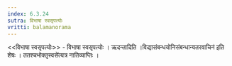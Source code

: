 ```yaml
---
index: 6.3.24
sutra: विभाषा स्वसृपत्योः
vritti: balamanorama
---
```


<<विभाषा स्वसृपत्योः>> - विभाषा स्वसृपत्योः । ऋदन्तादिति ।विद्यासंबन्धयोनिसंबन्धान्यतरवाचिन॑ इति शेषः । ततश्चभोक्तृस्वसे॑त्यत्र नातिव्याप्तिः । 